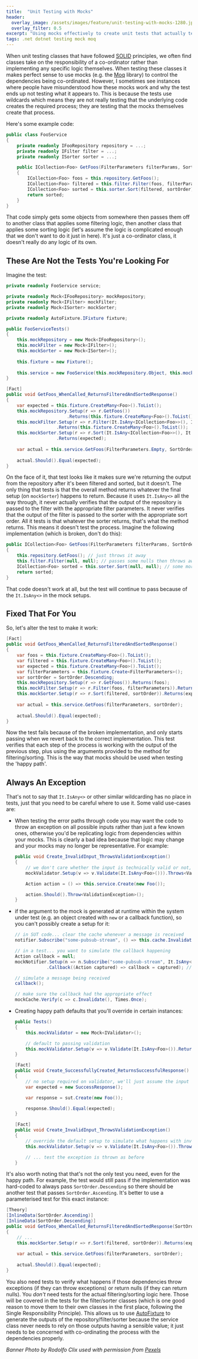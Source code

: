 ```yaml
---
title:  "Unit Testing with Mocks"
header:
  overlay_image: /assets/images/feature/unit-testing-with-mocks-1280.jpg
  overlay_filter: 0.5
excerpt: "Using mocks effectively to create unit tests that actually test something"
tags: .net dotnet testing mock moq
---
```

When unit testing classes that have followed [SOLID] principles, we often find classes take on the responsibility of a
co-ordinator rather than implementing any specific logic themselves. When testing these classes it makes perfect sense
to use mocks (e.g. the [Moq] library) to control the dependencies being co-ordinated. However, I sometimes see
instances where people have misunderstood how these mocks work and why the test ends up not testing what it appears to.
This is because the tests use wildcards which means they are not really testing that the underlying code creates the
required process; they are testing that the mocks themselves create that process.

Here's some example code:

```cs
public class FooService
{
    private readonly IFooRepository repository = ...;
    private readonly IFilter filter = ...;
    private readonly ISorter sorter = ...;

    public ICollection<Foo> GetFoos(FilterParameters filterParams, SortOrder sortOrder)
    {
        ICollection<Foo> foos = this.repository.GetFoos();
        ICollection<Foo> filtered = this.filter.Filter(foos, filterParams);
        ICollection<Foo> sorted = this.sorter.Sort(filtered, sortOrder);
        return sorted;
    }
}
```

That code simply gets some objects from somewhere then passes them off to another class that applies some filtering
logic, then another class that applies some sorting logic (let's assume the logic is complicated enough that we don't
want to do it just in here). It's just a co-ordinator class, it doesn't really do any logic of its own.

## These Are Not the Tests You're Looking For

Imagine the test:

```cs
private readonly FooService service;

private readonly Mock<IFooRepository> mockRepository;
private readonly Mock<IFilter> mockFilter;
private readonly Mock<ISorter> mockSorter;

private readonly AutoFixture.IFixture fixture;

public FooServiceTests()
{
    this.mockRepository = new Mock<IFooRepository>();
    this.mockFilter = new Mock<IFilter>();
    this.mockSorter = new Mock<ISorter>();
    
    this.fixture = new Fixture();
    
    this.service = new FooService(this.mockRepository.Object, this.mockFilter.Object, this.mockSorter.Object);
}

[Fact]
public void GetFoos_WhenCalled_ReturnsFilteredAndSortedResponse()
{
    var expected = this.fixture.CreateMany<Foo>().ToList();
    this.mockRepository.Setup(r => r.GetFoos())
                       .Returns(this.fixture.CreateMany<Foo>().ToList());
    this.mockFilter.Setup(r => r.Filter(It.IsAny<ICollection<Foo>>(), It.IsAny<FilterParameters>()))
                   .Returns(this.fixture.CreateMany<Foo>().ToList());
    this.mockSorter.Setup(r => r.Sort(It.IsAny<ICollection<Foo>>(), It.IsAny<SortOrder>()))
                   .Returns(expected);
                   
    var actual = this.service.GetFoos(FilterParameters.Empty, SortOrder.Descending);
    
    actual.Should().Equal(expected);
}
```

On the face of it, that test looks like it makes sure we're returning the output from the repository after it's been
filtered and sorted, but it doesn't. The only thing that tests is that the overall method returns whatever the final
setup (on `mockSorter`) happens to return. Because it uses `It.IsAny<>` all the way through, it never actually verifies
that the output of the repository is passed to the filter with the appropriate filter parameters. It never verifies
that the output of the filter is passed to the sorter with the appropriate sort order. All it tests is that whatever
the sorter returns, that's what the method returns. This means it doesn't test the process. Imagine the following
implementation (which is broken, don't do this):

```cs
public ICollection<Foo> GetFoos(FilterParameters filterParams, SortOrder sortOrder)
{
    this.repository.GetFoos(); // just throws it away
    this.filter.Filter(null, null); // passes some nulls then throws away the result, because why not?
    ICollection<Foo> sorted = this.sorter.Sort(null, null); // some more nulls, but keep the result
    return sorted;
}
```

That code doesn't work at all, but the test will continue to pass because of the `It.IsAny<>` in the mock setups.

## Fixed That For You

So, let's alter the test to make it work:

```cs
[Fact]
public void GetFoos_WhenCalled_ReturnsFilteredAndSortedResponse()
{
    var foos = this.fixture.CreateMany<Foo>().ToList();
    var filtered = this.fixture.CreateMany<Foo>().ToList();
    var expected = this.fixture.CreateMany<Foo>().ToList();
    var filterParameters = this.fixture.Create<FilterParameters>();
    var sortOrder = SortOrder.Descending;
    this.mockRepository.Setup(r => r.GetFoos()).Returns(foos);
    this.mockFilter.Setup(r => r.Filter(foos, filterParameters)).Returns(filtered);
    this.mockSorter.Setup(r => r.Sort(filtered, sortOrder)).Returns(expected);
                   
    var actual = this.service.GetFoos(filterParameters, sortOrder);
    
    actual.Should().Equal(expected);
}
```

Now the test fails because of the broken implementation, and only starts passing when we revert back to the correct
implementation. This test verifies that each step of the process is working with the output of the previous step, plus
using the arguments provided to the method for filtering/sorting. This is the way that mocks should be used when
testing the 'happy path'.

## Always An Exception

That's not to say that `It.IsAny<>` or other similar wildcarding has no place in tests, just that you need to be careful
where to use it. Some valid use-cases are:

- When testing the error paths through code you may want the code to throw an exception on all possible inputs rather
  than just a few known ones, otherwise you'd be replicating logic from dependencies within your mocks. This is clearly
  a bad idea because that logic may change and your mocks may no longer be representative. For example:
  ```cs
  public void Create_InvalidInput_ThrowsValidationException()
  {
      // we don't care whether the input is technically valid or not, just simulate what happens if it isn't
      mockValidator.Setup(v => v.Validate(It.IsAny<Foo>())).Throws<ValidationException>();

      Action action = () => this.service.Create(new Foo());

      action.Should().Throw<ValidationException>();
  }
  ```
- if the argument to the mock is generated at runtime within the system under test (e.g. an object created with `new` or
  a callback function), so you can't possibly create a setup for it:
  ```cs
  // in SUT code... clear the cache whenever a message is received
  notifier.Subscribe("some-pubsub-stream", () => this.cache.Invalidate());

  // in a test... you want to simulate the callback happening
  Action callback = null;
  mockNotifier.Setup(n => n.Subscribe("some-pubsub-stream", It.IsAny<Action>()))
              .Callback((Action captured) => callback = captured); // capture the callback

  // simulate a message being received
  callback();
  
  // make sure the callback had the appropriate effect
  mockCache.Verify(c => c.Invalidate(), Times.Once);
  ```
- Creating happy path defaults that you'll override in certain instances:
  ```cs
  public Tests()
  {
      this.mockValidator = new Mock<IValidator>();

      // default to passing validation
      this.mockValidator.Setup(v => v.Validate(It.IsAny<Foo>()).Returns(true);
  }

  [Fact]
  public void Create_SuccessfullyCreated_ReturnsSuccessfulResponse()
  {
      // no setup required on validator, we'll just assume the input is valid
      var expected = new SuccessResponse();

      var response = sut.Create(new Foo());

      response.Should().Equal(expected);
  }

  [Fact]
  public void Create_InvalidInput_ThrowsValidationException()
  {
      // override the default setup to simulate what happens with invalid input
      this.mockValidator.Setup(v => v.Validate(It.IsAny<Foo>()).Throws<ValidationException>();

      // ... test the exception is thrown as before
  }
  ```

It's also worth noting that that's not the only test you need, even for the happy path. For example, the test would
still pass if the implementation was hard-coded to always pass `SortOrder.Descending` so there should be another test
that passes `SortOrder.Ascending`. It's better to use a parameterised test for this exact instance:

```cs
[Theory]
[InlineData(SortOrder.Ascending)]
[InlineData(SortOrder.Descending)]
public void GetFoos_WhenCalled_ReturnsFilteredAndSortedResponse(SortOrder sortOrder)
{
    // ... 
    this.mockSorter.Setup(r => r.Sort(filtered, sortOrder)).Returns(expected);
                   
    var actual = this.service.GetFoos(filterParameters, sortOrder);
    
    actual.Should().Equal(expected);
}
```

You also need tests to verify what happens if those dependencies throw exceptions (if they can throw exceptions) or
return nulls (if they can return nulls). You *don't* need tests for the actual filtering/sorting logic here. Those
will be covered in the tests for the filter/sorter classes (which is one good reason to move them to their own classes
in the first place, following the Single Responsibility Principle). This allows us to use [AutoFixture] to generate the
outputs of the repository/filter/sorter because the service class never needs to rely on those outputs having a
sensible value; it just needs to be concerned with co-ordinating the process with the dependencies properly.

*Banner Photo by Rodolfo Clix used with permission from [Pexels]*

[AutoFixture]: https://github.com/AutoFixture/AutoFixture
[Moq]: https://github.com/Moq/moq4
[Pexels]: https://www.pexels.com/photo/photo-of-clear-glass-measuring-cup-lot-1366942/
[SOLID]: https://en.wikipedia.org/wiki/SOLID
